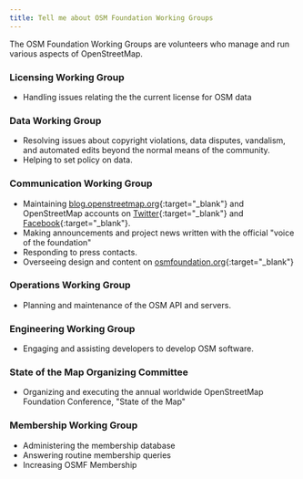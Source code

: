 ```yaml
---
title: Tell me about OSM Foundation Working Groups
---
```


The OSM Foundation Working Groups are volunteers who manage and run various aspects of OpenStreetMap.

### Licensing Working Group
* Handling issues relating the the current license for OSM data

### Data Working Group
* Resolving issues about copyright violations, data disputes, vandalism, and automated edits beyond the normal means of the community.
* Helping to set policy on data.

### Communication Working Group
* Maintaining [blog.openstreetmap.org](https://blog.openstreetmap.org){:target="_blank"} and OpenStreetMap accounts on [Twitter](https://twitter.com/openstreetmap){:target="_blank"} and [Facebook](https://www.facebook.com/OpenStreetMap){:target="_blank"}.
* Making announcements and project news written with the official "voice of the foundation"
* Responding to press contacts.
* Overseeing design and content on [osmfoundation.org](https://wiki.osmfoundation.org){:target="_blank"}

### Operations Working Group
* Planning and maintenance of the OSM API and servers.

### Engineering Working Group
* Engaging and assisting developers to develop OSM software.

### State of the Map Organizing Committee
* Organizing and executing the annual worldwide OpenStreetMap Foundation Conference, "State of the Map"

<!--
### Local Chapters Working Group
* Responsible for running the process of setting up OSM Foundation local chapters.
-->

### Membership Working Group
* Administering the membership database
* Answering routine membership queries
* Increasing OSMF Membership
